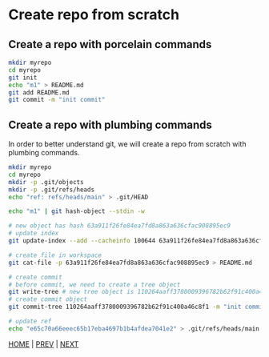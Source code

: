 # Create repo from scratch

## Create a repo with porcelain commands

```bash
mkdir myrepo
cd myrepo
git init
echo "m1" > README.md
git add README.md
git commit -m "init commit"
```

## Create a repo with plumbing commands

In order to better understand git, we will create a repo from scratch with plumbing commands.

```bash
mkdir myrepo
cd myrepo
mkdir -p .git/objects
mkdir -p .git/refs/heads
echo "ref: refs/heads/main" > .git/HEAD

echo "m1" | git hash-object --stdin -w

# new object has hash 63a911f26fe84ea7fd8a863a636cfac908895ec9
# update index
git update-index --add --cacheinfo 100644 63a911f26fe84ea7fd8a863a636cfac908895ec9 README.md

# create file in workspace
git cat-file -p 63a911f26fe84ea7fd8a863a636cfac908895ec9 > README.md

# create commit
# before commit, we need to create a tree object
git write-tree # new tree object is 110264aaff3780009396782b62f91c400a46c8f1
# create commit object
git commit-tree 110264aaff3780009396782b62f91c400a46c8f1 -m "init commit" # new commit object e65c70a66eeec65b17eba4697b1b4afdea7041e2

# update ref
echo "e65c70a66eeec65b17eba4697b1b4afdea7041e2" > .git/refs/heads/main
```

[HOME](../README.md) | [PREV](git_fundamentals.md) | [NEXT](basic_usage.md)

